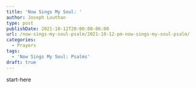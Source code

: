 ```yaml
---
title: 'Now Sings My Soul: '
author: Joseph Louthan
type: post
publishDate: 2021-10-12T20:00:00-06:00
url: /now-sings-my-soul-psalm/2021-10-12-pm-now-sings-my-soul-psalm/
categories:
  - Prayers
tags:
  - 'Now Sings My Soul: Psalms'
draft: true
---
```

<div style="font-variant: small-caps;">

</div>
    start-here

